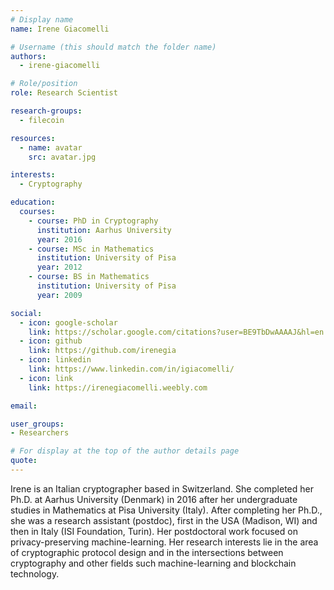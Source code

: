 ```yaml
---
# Display name
name: Irene Giacomelli

# Username (this should match the folder name)
authors:
  - irene-giacomelli

# Role/position
role: Research Scientist

research-groups:
  - filecoin

resources:
  - name: avatar
    src: avatar.jpg

interests:
  - Cryptography

education:
  courses:
    - course: PhD in Cryptography
      institution: Aarhus University
      year: 2016
    - course: MSc in Mathematics
      institution: University of Pisa
      year: 2012
    - course: BS in Mathematics
      institution: University of Pisa
      year: 2009

social:
  - icon: google-scholar
    link: https://scholar.google.com/citations?user=BE9TbDwAAAAJ&hl=en
  - icon: github
    link: https://github.com/irenegia
  - icon: linkedin
    link: https://www.linkedin.com/in/igiacomelli/
  - icon: link
    link: https://irenegiacomelli.weebly.com

email:

user_groups:
- Researchers

# For display at the top of the author details page
quote:
---
```


Irene is an Italian cryptographer based in Switzerland. She completed her Ph.D. at Aarhus University (Denmark) in 2016 after her undergraduate studies in Mathematics at Pisa University (Italy). After completing her Ph.D., she was a research assistant (postdoc), first in the USA (Madison, WI) and then in Italy (ISI Foundation, Turin). Her postdoctoral work focused on privacy-preserving machine-learning. Her research interests lie in the area of cryptographic protocol design and in the intersections between cryptography and other fields such machine-learning and blockchain technology.
